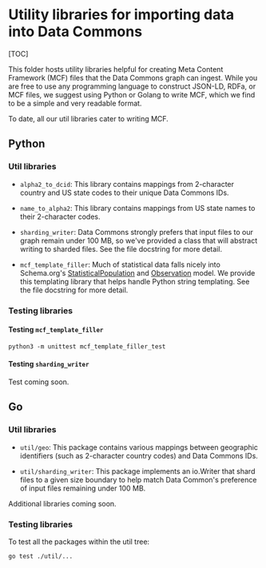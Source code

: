 # Utility libraries for importing data into Data Commons

[TOC]

This folder hosts utility libraries helpful for creating Meta Content Framework
(MCF) files that the Data Commons graph can ingest. While you are free to use
any programming language to construct JSON-LD, RDFa, or MCF files, we suggest
using Python or Golang to write MCF, which we find to be a simple and very
readable format.

To date, all our util libraries cater to writing MCF.

## Python

### Util libraries

-   `alpha2_to_dcid`: This library contains mappings from 2-character country
    and US state codes to their unique Data Commons IDs.

-   `name_to_alpha2`: This library contains mappings from US state names to
    their 2-character codes.

-   `sharding_writer`: Data Commons strongly prefers that input files to our
    graph remain under 100 MB, so we've provided a class that will abstract
    writing to sharded files. See the file docstring for more detail.

-   `mcf_template_filler`: Much of statistical data falls nicely into
    Schema.org's
    [StatisticalPopulation](https://schema.org/StatisticalPopulation) and
    [Observation](https://schema.org/Observation) model. We provide this
    templating library that helps handle Python string templating. See the file
    docstring for more detail.

### Testing libraries

#### Testing `mcf_template_filler`

`python3 -m unittest mcf_template_filler_test`

#### Testing `sharding_writer`

Test coming soon.

## Go

### Util libraries

-   `util/geo`: This package contains various mappings between geographic
    identifiers (such as 2-character country codes) and Data Commons IDs.

-   `util/sharding_writer`: This package implements an io.Writer that shard
    files to a given size boundary to help match Data Common's preference of
    input files remaining under 100 MB.

Additional libraries coming soon.

### Testing libraries

To test all the packages within the util tree:

```
go test ./util/...
```

